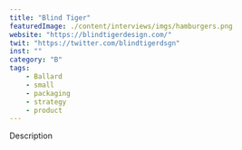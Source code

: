 ```yaml
---
title: "Blind Tiger"
featuredImage: ./content/interviews/imgs/hamburgers.png
website: "https://blindtigerdesign.com/"
twit: "https://twitter.com/blindtigerdsgn"
inst: ""
category: "B"
tags:
    - Ballard
    - small
    - packaging
    - strategy
    - product
---
```


Description
